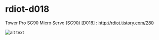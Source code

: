 # rdiot-d018
Tower Pro SG90 Micro Servo (SG90) [D018] : http://rdiot.tistory.com/280

![alt text](http://cfile6.uf.tistory.com/image/227B7E4657F3286B1832E2)
